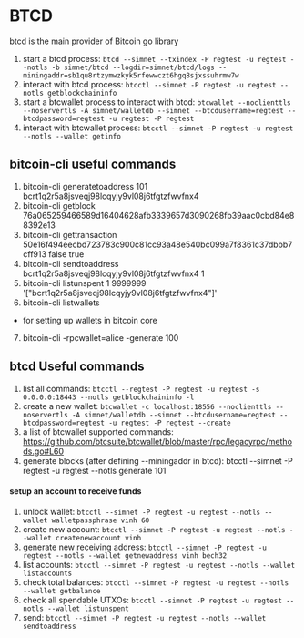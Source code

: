# BTCD

btcd is the main provider of Bitcoin go library

1. start a btcd process: `btcd --simnet --txindex -P regtest -u regtest --notls -b simnet/btcd --logdir=simnet/btcd/logs --miningaddr=sb1qu8rtzymwzkyk5rfewwczt6hgq8sjxssuhrmw7w`
2. interact with btcd process: `btcctl --simnet -P regtest -u regtest --notls getblockchaininfo`
3. start a btcwallet process to interact with btcd: `btcwallet --noclienttls --noservertls -A simnet/walletdb --simnet --btcdusername=regtest --btcdpassword=regtest -u regtest -P regtest`
4. interact with btcwallet process: `btcctl --simnet -P regtest -u regtest --notls --wallet getinfo`

## bitcoin-cli useful commands
1. bitcoin-cli generatetoaddress 101 bcrt1q2r5a8jsveqj98lcqyjy9vl08j6tfgtzfwvfnx4
2. bitcoin-cli getblock 76a065259466589d16404628afb3339657d3090268fb39aac0cbd84e88392e13
3. bitcoin-cli gettransaction 50e16f494eecbd723783c900c81cc93a48e540bc099a7f8361c37dbbb7cff913 false true
4. bitcoin-cli sendtoaddress bcrt1q2r5a8jsveqj98lcqyjy9vl08j6tfgtzfwvfnx4 1
5. bitcoin-cli listunspent 1 9999999 '["bcrt1q2r5a8jsveqj98lcqyjy9vl08j6tfgtzfwvfnx4"]'
6. bitcoin-cli listwallets
* for setting up wallets in bitcoin core
7. bitcoin-cli -rpcwallet=alice -generate 100

## btcd Useful commands
1. list all commands: `btcctl --regtest -P regtest -u regtest -s 0.0.0.0:18443 --notls getblockchaininfo -l`
2. create a new wallet: `btcwallet -c localhost:18556 --noclienttls --noservertls -A simnet/walletdb --simnet --btcdusername=regtest --btcdpassword=regtest -u regtest -P regtest --create`
3. a list of btcwallet supported commands: https://github.com/btcsuite/btcwallet/blob/master/rpc/legacyrpc/methods.go#L60
4. generate blocks (after defining --miningaddr in btcd): btcctl --simnet -P regtest -u regtest --notls generate 101

#### setup an account to receive funds
1. unlock wallet: `btcctl --simnet -P regtest -u regtest --notls --wallet walletpassphrase vinh 60`
2. create new account: `btcctl --simnet -P regtest -u regtest --notls --wallet createnewaccount vinh`
3. generate new receiving address: `btcctl --simnet -P regtest -u regtest --notls --wallet getnewaddress vinh bech32`
4. list accounts: `btcctl --simnet -P regtest -u regtest --notls --wallet listaccounts`
5. check total balances: `btcctl --simnet -P regtest -u regtest --notls --wallet getbalance`
6. check all spendable UTXOs: `btcctl --simnet -P regtest -u regtest --notls --wallet listunspent`
7. send: `btcctl --simnet -P regtest -u regtest --notls --wallet sendtoaddress`